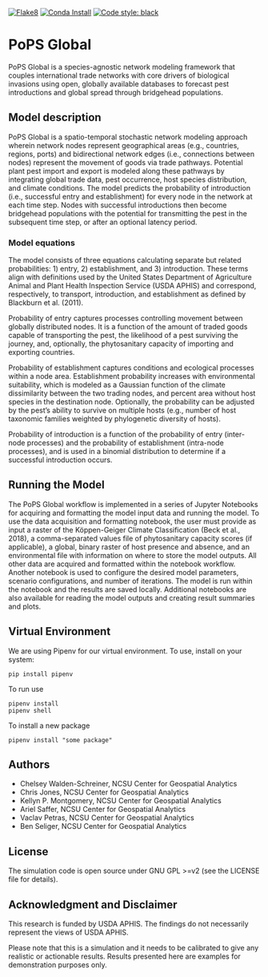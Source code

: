 [![Flake8](actions/workflows/flake8.yml/badge.svg)](actions/workflows/flake8.yml)
[![Conda Install](actions/workflows/conda.yml/badge.svg)](actions/workflows/conda.yml)
[![Code style:
black](https://img.shields.io/badge/code%20style-black-000000.svg)](https://github.com/psf/black)

# PoPS Global
PoPS Global is a species-agnostic network modeling framework that couples
international trade networks with core drivers of biological invasions using
open, globally available databases to forecast pest introductions and global
spread through bridgehead populations.

## Model description
PoPS Global is a spatio-temporal stochastic network modeling approach wherein
network nodes represent geographical areas (e.g., countries, regions, ports) and
bidirectional network edges (i.e., connections between nodes) represent the
movement of goods via trade pathways. Potential plant pest import and export is
modeled along these pathways by integrating global trade data, pest occurrence,
host species distribution, and climate conditions. The model predicts the
probability of introduction (i.e., successful entry and establishment) for every
node in the network at each time step. Nodes with successful introductions then
become bridgehead populations with the potential for transmitting the pest in
the subsequent time step, or after an optional latency period.

### Model equations
The model consists of three equations calculating separate but related
probabilities: 1) entry, 2) establishment, and 3) introduction. These terms
align with definitions used by the United States Department of Agriculture
Animal and Plant Health Inspection Service (USDA APHIS) and correspond,
respectively, to transport, introduction, and establishment as defined by
Blackburn et al. (2011). 

Probability of entry captures processes controlling movement between globally
distributed nodes. It is a function of the amount of traded goods capable of
transporting the pest, the likelihood of a pest surviving the journey, and,
optionally, the phytosanitary capacity of importing and exporting countries.

Probability of establishment captures conditions and ecological processes within
a node area. Establishment probability increases with environmental suitability,
which is modeled as a Gaussian function of the climate dissimilarity between the
two trading nodes, and percent area without host species in the destination
node. Optionally, the probability can be adjusted by the pest’s ability to
survive on multiple hosts (e.g., number of host taxonomic families weighted by
phylogenetic diversity of hosts).

Probability of introduction is a function of the probability of entry
(inter-node processes) and the probability of establishment (intra-node
processes), and is used in a binomial distribution to determine if a successful
introduction occurs.

## Running the Model
The PoPS Global workflow is implemented in a series of Jupyter Notebooks for
acquiring and formatting the model input data and running the model. To use the
data acquisition and formatting notebook, the user must provide as input a
raster of the Köppen-Geiger Climate Classification (Beck et al., 2018), a
comma-separated values file of phytosanitary capacity scores (if applicable), a
global, binary raster of host presence and absence, and an environmental file
with information on where to store the model outputs. All other data are
acquired and formatted within the notebook workflow. Another notebook is used to
configure the desired model parameters, scenario configurations, and number of
iterations. The model is run within the notebook and the results are saved
locally. Additional notebooks are also available for reading the model outputs
and creating result summaries and plots.


## Virtual Environment
We are using Pipenv for our virtual environment. To use, install on your system:
```
pip install pipenv
```
To run use
```
pipenv install
pipenv shell
```
To install a new package
```
pipenv install "some package"
```

## Authors

* Chelsey Walden-Schreiner, NCSU Center for Geospatial Analytics
* Chris Jones, NCSU Center for Geospatial Analytics
* Kellyn P. Montgomery, NCSU Center for Geospatial Analytics
* Ariel Saffer, NCSU Center for Geospatial Analytics
* Vaclav Petras, NCSU Center for Geospatial Analytics
* Ben Seliger, NCSU Center for Geospatial Analytics

## License

The simulation code is open source under GNU GPL >=v2
(see the LICENSE file for details).

## Acknowledgment and Disclaimer

This research is funded by USDA APHIS. The findings do not necessarily
represent the views of USDA APHIS.

Please note that this is a simulation and it needs to be calibrated
to give any realistic or actionable results. Results presented here
are examples for demonstration purposes only.
